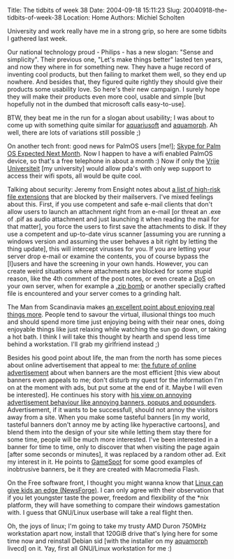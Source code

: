 Title: The tidbits of week 38
Date: 2004-09-18 15:11:23
Slug: 20040918-the-tidbits-of-week-38
Location: Home
Authors: Michiel Scholten

<p>University and work really have me in a strong grip, so here are some tidbits I gathered last week.</p>

<p>Our national technology proud - Philips - has a new slogan: "Sense and simplicity". Their previous one, "Let's make things better" lasted ten years, and now they where in for something new. They have a huge record of inventing cool products, but then failing to market them well, so they end up nowhere. And besides that, they figured quite rightly they should give their products some usability love. So here's their new campaign. I surely hope they will make their products even more cool, usable and simple [but hopefully not in the dumbed that microsoft calls easy-to-use].</p>
<p>BTW, they beat me in the run for a slogan about usability; I was about to come up with something quite similar for <a href="/">aquariusoft</a> and <a href="/?section=linux&amp;page=aquamorph">aquamorph</a>. Ah well, there are lots of variations still possible ;)</p>

<p>On another tech front: good news for PalmOS users [me!]; <a href="http://brighthand.com/article/Skype_for_Palm_OS_Coming_Next_Month">Skype for Palm OS Expected Next Month</a>. Now I happen to have a wifi enabled PalmOS device, so that's a free telephone in about a month :) Now if only the <a href="http://www.cs.vu.nl/">Vrije Universiteit</a> [my university] would allow pda's with only wep support to access their wifi spots, all would be quite cool.</p>

<p>Talking about security: Jeremy from Ensight notes about <a href="http://www.ensight.org/archives/2004/09/17/high-risk-extensions/trackback/">a list of high-risk file extensions</a> that are blocked by their mailservers. I've mixed feelings about this. First, if you use competent and safe e-mail clients that don't allow users to launch an attachment right from an e-mail [or threat an .exe of .pif as audio attachment and just launching it when reading the mail for that matter], you force the users to first save the attachments to disk. If they use a competent and up-to-date virus scanner [assuming you are running a windows version and assuming the user behaves a bit right by letting the thing update], this will intercept virusses for you. If you are letting your server drop e-mail or examine the contents, you of course bypass the [l]users and have the screening in your own hands. However, you can create weird situations where attachments are blocked for some stupid reason, like the 4th comment of the post notes, or even create a <acronym title="Denial of Service">DoS</acronym> on your own server, when for example a <a href="http://seclists.org/lists/fulldisclosure/2004/Jul/0467.html">.zip bomb</a> or another specially crafted file is encountered and your server comes to a grinding halt.</p>

<p>The Man from Scandinavia makes <a href="http://themanfromscandinavia.blogspot.com/2004/08/illusions.html">an excellent point about enjoying real things more</a>. People tend to savour the virtual, illusional things too much and should spend more time just enjoying being with their near ones, doing enjoyable things like just relaxing while watching the sun go down, or taking a hot bath. I think I will take this thought by hearth and spend less time behind a workstation. I'll grab my girlfriend instead ;)</p>

<p>Besides his good point about life, the man from the north has some pieces about online advertisement that appeal to me: <a href="http://themanfromscandinavia.blogspot.com/2004/09/mattias-take-on-future-of-online.html">the future of online advertisement</a> about when banners are the most efficient [this view about banners even appeals to me; don't disturb my quest for the information I'm on at the moment with ads, but put some at the end of it. Maybe I will even be interested]. He continues his story with <a href="http://themanfromscandinavia.blogspot.com/2004/09/blocking-ad-blockers.html">his view on annoying advertisement behaviour like annoying banners, popups and popunders</a>. Advertisement, if it wants to be successfull, should not annoy the visitors away from a site. When you make some tasteful banners [in my world, tasteful banners don't annoy me by acting like hyperactive cartoons], and blend them into the design of your site while letting them stay there for some time, people will be much more interested. I've been interested in a banner for time to time, only to discover that when visiting the page again [after some seconds or minutes], it was replaced by a random other ad. Exit my interest in it. He points to <a href="http://www.gamespot.com/">GameSpot</a> for some good examples of inobtrusive banners, be it they are created with Macromedia Flash.</p>

<p>On the Free software front, I thought you might wanna know that <a href="http://lwn.net/Articles/102564/">Linux can give kids an edge (NewsForge)</a>. I can only agree with their observation that if you let youngster taste the power, freedom and flexibility of the *nix platform, they will have something to compare their windows gamestation with. I guess that GNU/Linux userbase will take a real flight then.</p>

<p>Oh, the joys of linux; I'm going to take my trusty AMD Duron 750MHz workstation apart now, install that 120GiB drive that's lying here for some time now and reinstall Debian sid [with the installer on my <a href="/?section=linux&amp;page=aquamorph">aquamorph</a> livecd] on it. Yay, first all GNU/Linux workstation for me :)</p>
